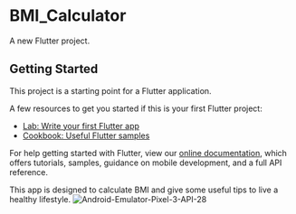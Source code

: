# BMI_Calculator

A new Flutter project.

## Getting Started

This project is a starting point for a Flutter application.

A few resources to get you started if this is your first Flutter project:

- [Lab: Write your first Flutter app](https://flutter.dev/docs/get-started/codelab)
- [Cookbook: Useful Flutter samples](https://flutter.dev/docs/cookbook)

For help getting started with Flutter, view our
[online documentation](https://flutter.dev/docs), which offers tutorials,
samples, guidance on mobile development, and a full API reference.


This app is designed to calculate BMI and give some useful tips to live a healthy lifestyle.
![Android-Emulator-Pixel-3-API-28](https://user-images.githubusercontent.com/64021665/98447713-1563ea00-214d-11eb-909d-0ea7d95deed3.gif)

